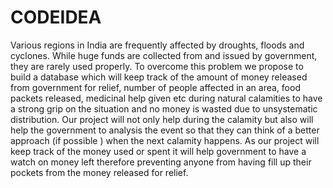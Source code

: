 # CODEIDEA
Various regions in India are frequently affected by droughts, floods and cyclones. While huge funds are collected from and issued by government, they are rarely used properly. To overcome this problem we propose to build a database which will keep track of the amount of money released from government for relief, number of people affected in an area, food packets released, medicinal help given etc during natural calamities to have a strong grip on the situation and no money is wasted due to unsystematic distribution. Our project will not only help during the calamity but also will help the government to analysis the event so that they can think of a better approach (if possible ) when the next calamity happens. As our project will keep track  of the money used or spent it will help government to have a watch on money left therefore preventing anyone from having fill up their pockets from the money released for relief.
